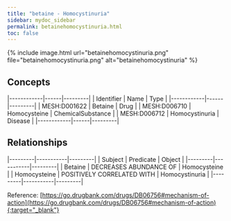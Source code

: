 ```yaml
---
title: "betaine - Homocystinuria"
sidebar: mydoc_sidebar
permalink: betainehomocystinuria.html
toc: false 
---
```


{% include image.html url="betainehomocystinuria.png" file="betainehomocystinuria.png" alt="betainehomocystinuria" %}

## Concepts

|------------|------|---------|
| Identifier | Name | Type    |
|------------|------|---------|
| MESH:D001622 | Betaine | Drug |
| MESH:D006710 | Homocysteine | ChemicalSubstance |
| MESH:D006712 | Homocystinuria | Disease |
|------------|------|---------|

## Relationships

|---------|-----------|---------|
| Subject | Predicate | Object  |
|---------|-----------|---------|
| Betaine | DECREASES ABUNDANCE OF | Homocysteine |
| Homocysteine | POSITIVELY CORRELATED WITH | Homocystinuria |
|---------|-----------|---------|

Reference: [https://go.drugbank.com/drugs/DB06756#mechanism-of-action](https://go.drugbank.com/drugs/DB06756#mechanism-of-action){:target="_blank"}